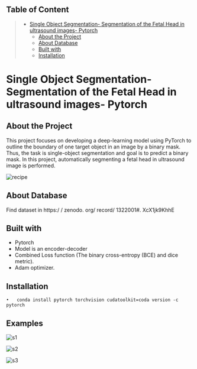 
## Table of Content
> * [Single Object Segmentation- Segmentation of the Fetal Head in ultrasound images- Pytorch](#SingleObjectSegmentation-SegmentationoftheFetalHeadinultrasoundimages-Pytorch)
>   * [About the Project](#AbouttheProject)
>   * [About Database](#AboutDatabases)
>   * [Built with](#Builtwith)
>   * [Installation](#Installation)

# Single Object Segmentation- Segmentation of the Fetal Head in ultrasound images- Pytorch
## About the Project
This project focuses on developing a deep-learning model using PyTorch to outline the boundary of one target object in an image by a binary mask. Thus, the task is single-object segmentation and goal is to predict a binary mask.
In this project, automatically segmenting a fetal head in ultrasound image is performed.

![recipe](https://user-images.githubusercontent.com/75105778/153649787-46a34ba4-83b7-4a1f-9e9f-87babf9a3d95.jpg)


## About Database

Find dataset in https:/ / zenodo. org/ record/ 1322001#. XcX1jk9KhhE

## Built with
* Pytorch
* Model is an encoder-decoder
* Combined Loss function (The binary cross-entropy (BCE) and dice metric).
* Adam optimizer.

## Installation
    •	conda install pytorch torchvision cudatoolkit=coda version -c pytorch

## Examples

![s1](https://user-images.githubusercontent.com/75105778/153672646-b2861baf-a99a-4d53-bb3e-d95dff02ca34.png)

![s2](https://user-images.githubusercontent.com/75105778/153673413-4829a662-f856-4da6-b547-3a08197ca764.png)

![s3](https://user-images.githubusercontent.com/75105778/153673432-0fc435e8-5518-41b6-afaa-67ebec8fa129.png)

